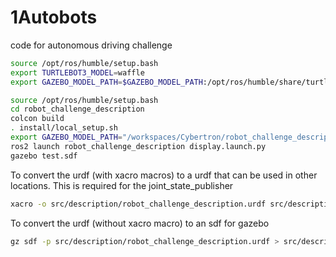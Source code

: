 # 1Autobots
code for autonomous driving challenge

```bash
source /opt/ros/humble/setup.bash
export TURTLEBOT3_MODEL=waffle
export GAZEBO_MODEL_PATH=$GAZEBO_MODEL_PATH:/opt/ros/humble/share/turtlebot3_gazebo/models
```

```bash
source /opt/ros/humble/setup.bash
cd robot_challenge_description
colcon build
. install/local_setup.sh
export GAZEBO_MODEL_PATH="/workspaces/Cybertron/robot_challenge_description/gazebo/maps/"
ros2 launch robot_challenge_description display.launch.py
gazebo test.sdf
```


To convert the urdf (with xacro macros) to a urdf that can be used in other locations.
This is required for the joint_state_publisher
```bash
xacro -o src/description/robot_challenge_description.urdf src/description/robot_challenge_description.xacro 
```

To convert the urdf (without xacro macro) to an sdf for gazebo
```bash
gz sdf -p src/description/robot_challenge_description.urdf > src/description/robot_challenge_description.sdf
```